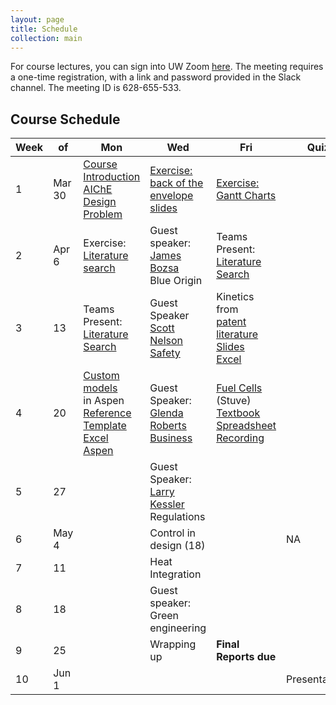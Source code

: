 ```yaml
---
layout: page
title: Schedule
collection: main
---
```


For course lectures, you can sign into UW Zoom [here](https://washington.zoom.us/). The meeting requires a one-time registration, with a link and password provided in the Slack channel. The meeting ID is 628-655-533.

## Course Schedule

| Week | of     | Mon             | Wed             | Fri             | Quiz        | HW       | Due   |
| ---- | -----  | --------------- | --------------- | --------------- | ----------- | -------- | -------- |
| 1    | Mar 30 | [Course Introduction](https://uw.hosted.panopto.com/Panopto/Pages/Viewer.aspx?id=d71b5500-19d7-473d-932e-ab8e01012155) <br> [AIChE Design Problem](https://github.com/uw-cheme486/uw-cheme486.github.io/raw/master/lectures/L0_problem_statement.pptx) | [Exercise: back of the envelope](https://uw.hosted.panopto.com/Panopto/Pages/Viewer.aspx?id=7720cc96-3271-4f24-9e60-ab9000fe9d48) <br> [slides](https://github.com/uw-cheme486/uw-cheme486.github.io/raw/master/lectures/L1_Elements_of_Design.pptx) | [Exercise: Gantt Charts](https://uw.hosted.panopto.com/Panopto/Pages/Viewer.aspx?id=38b4fc73-2edf-4047-947a-ab9200ff56bb) |        | Gantt Chart/<br> Alternative |  NA  |
| 2    | Apr 6  | Exercise: [Literature search](https://uw.hosted.panopto.com/Panopto/Pages/Viewer.aspx?id=0ad058e4-6e21-4728-ba43-ab9500ff02dc) | Guest speaker: <br> [James Bozsa](https://uw.hosted.panopto.com/Panopto/Pages/Viewer.aspx?id=c6b982fa-8ce5-4121-adbd-ab9701006851) <br> Blue Origin | Teams Present: <br> [Literature Search](https://uw.hosted.panopto.com/Panopto/Pages/Viewer.aspx?id=faa8fdc6-fba5-4887-bea8-ab9900ff65f0) |             | Planning Report | Gantt Chart/<br> Alternative         |
| 3    | 13     | Teams Present: <br> [Literature Search](https://uw.hosted.panopto.com/Panopto/Pages/Viewer.aspx?id=0923e866-3d1d-4ab7-b4b4-ab9c00fee52c) | Guest Speaker <br> [Scott Nelson](https://www.ehs.washington.edu/staff/scott-nelson) <br> [Safety](https://washington.zoom.us/rec/share/5u5TMYPu2V5JZc_C1nDfQ7EQWbzCT6a81XVN8_MEy0gfiqZM9_6DOYXvixfrKsV3) | Kinetics from <br> [patent literature](https://uw.hosted.panopto.com/Panopto/Pages/Viewer.aspx?id=7dfe3536-710e-48a6-8a15-aba0010642c3) <br> [Slides](https://drive.google.com/file/d/1wkZcz922fpzwpYUka7fI3Ky6QuK4L6kW/view?usp=sharing) <br> [Excel](https://drive.google.com/file/d/1nZKisB8iRFNkfJYMf6l-FWzSNuCB25Ok/view?usp=sharing) |             | L1 Simulation | Planning Report         |
| 4    | 20     | [Custom models](https://washington.zoom.us/rec/share/wfYyC5zw6nxIfY3t1QLdXv95BNv0aaa81nBIr_YInR65fb8IGJpGNljng0Yn3yib) <br> in Aspen <br> [Reference](https://drive.google.com/file/d/1rb5EdclvieI-ugNIDSxzQ3ceongFCjHh/view?usp=sharing) [Template](https://drive.google.com/file/d/19-P_jCbJhs8HkAnNPaPxFSdTud0apQmy/view?usp=sharing) <br> [Excel](https://drive.google.com/file/d/1tYIJYFcBIf1LxqP_NfJ0yv94xX7vNnqo/view?usp=sharing) [Aspen](https://drive.google.com/file/d/1NVja4Ts92cHtib5A5TXBvTcnZSpg-RhF/view?usp=sharing) | Guest Speaker: <br> [Glenda Roberts](https://kri.washington.edu/people/glenda-roberts) <br> [Business](https://uw.hosted.panopto.com/Panopto/Pages/Viewer.aspx?id=628a5372-50f3-460b-b5df-aba500ffc469)  | [Fuel Cells](https://drive.google.com/file/d/1lXZOpx6ejBsfnS_MYWK6ysY7c-1Fvgal/view?usp=sharing) (Stuve) <br> [Textbook](https://drive.google.com/file/d/10qZiqVMpl8OtU5v1lZfRT-axZSMTYHRd/view?usp=sharing) <br> [Spreadsheet](https://drive.google.com/file/d/1BEh2eyFM5_pJMWa9B2hh7duj0b7e96rq/view?usp=sharing) <br> [Recording](https://uw.hosted.panopto.com/Panopto/Pages/Viewer.aspx?id=9598f1f3-4145-4e4f-9533-aba7010383bf)        |             | NA         | L1 Simulation         |
| 5    | 27     |  | Guest Speaker: <br> [Larry Kessler](http://depts.washington.edu/hserv/faculty/Kessler_Larry) <br> Regulations |                 |             | L2 Simulation         | NA         |
| 6    | May 4  |  | Control in design (18) |             | NA       |   | L2 Simulation         |
| 7    | 11     |  | Heat Integration  |                 |             | NA         | NA         |
| 8    | 18     |  | Guest speaker: Green engineering  |                 |             | Final Report         | NA       |
| 9    | 25     |                 | Wrapping up     | **Final Reports due**   |            | Presentations         | Final Report         |
| 10   | Jun 1  |    |    |    | Presentations            |          | Presentations         |          
